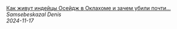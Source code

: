 <!--2024-11-17 05:25:47-->
<div class="yb">
  <a class="nodecor" href="/posts.html?puteshestviya/kak_jivut_indejcy_osejdj_v_oklahome_i_zachem_ubili_pochti_vseh_bizonov">
    <img class="preview" data-videoid="OQf0sEy29J0" src="https://i4.ytimg.com/vi/OQf0sEy29J0/hqdefault.jpg" align="middle" alt="">
  </a>
  <div class="inlbl text">
    <a class="nodecor" href="/posts.html?puteshestviya/kak_jivut_indejcy_osejdj_v_oklahome_i_zachem_ubili_pochti_vseh_bizonov">Как живут индейцы Осейдж в Оклахоме и зачем убили почти...</a><br>
    <i class="smaller2">Samsebeskazal Denis</i><br>
    <i class="smaller3">2024-11-17</i>
  </div>
</div>
